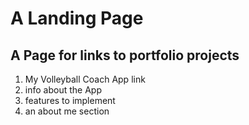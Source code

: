 # A Landing Page

## A Page for links to portfolio projects


   1. My Volleyball Coach App link
   1. info about the App
   1. features to implement
   1. an about me section
